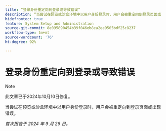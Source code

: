 ```yaml
---
title: “登录身份重定向到登录或导致错误”
description: “当尝试在预览或沙盒环境中以用户身份登录时，用户会被重定向到登录页面或出现错误。”
hidefromtoc: true
feature: System Setup and Administration
source-git-commit: 8e095890454b39f046eb8ea2ee9505bdf25c8237
workflow-type: tm+mt
source-wordcount: '76'
ht-degree: 92%

---
```



# 登录身份重定向到登录或导致错误

>[!NOTE]
>
>此文章已于2024年10月10日修复。

当尝试在预览或沙盒环境中以用户身份登录时，用户会被重定向到登录页面或出现错误。

_首次报告于 2024 年 9 月 26 日。_
